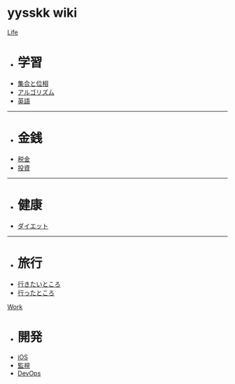 # yysskk wiki

[Life]()

  -  # 学習
  - [集合と位相](pages/life/learning/sets_and_topologies.md)
  - [アルゴリズム](pages/life/learning/algorithm.md)
  - [英語](pages/life/learning/english.md)
  - - - -
  - # 金銭
  - [税金](pages/life/money/tax.md)
  - [投資](pages/life/money/investment.md)
  - - - -
  - # 健康
  - [ダイエット](pages/life/health/diet.md)
  - - - -
  - # 旅行
  - [行きたいところ](pages/life/travel/want_to_travel.md)
  - [行ったところ](pages/life/travel/already_travel.md)

[Work]()

  - # 開発
  - [iOS](pages/work/development/ios.md)
  - [監視](pages/work/development/monitoring.md)
  - [DevOps](pages/work/development/devops.md)
